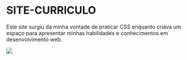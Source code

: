 # SITE-CURRICULO
Este site surgiu da minha vontade de praticar CSS enquanto criava um espaço para apresentar minhas habilidades e conhecimentos em desenvolvimento web.

<img src="Captura de tela 2025-06-07 020553">
